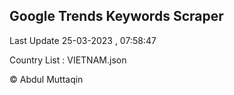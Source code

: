 

## Google Trends Keywords Scraper 
 
Last Update 25-03-2023 , 07:58:47

Country List :
VIETNAM.json



© Abdul Muttaqin 

